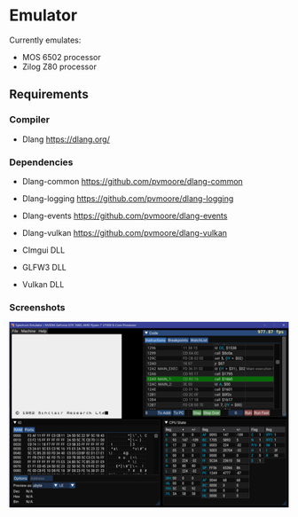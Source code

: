 # Emulator

Currently emulates:

- MOS 6502 processor
- Zilog Z80 processor

## Requirements

### Compiler
- Dlang https://dlang.org/

### Dependencies
- Dlang-common https://github.com/pvmoore/dlang-common
- Dlang-logging https://github.com/pvmoore/dlang-logging
- Dlang-events https://github.com/pvmoore/dlang-events
- Dlang-vulkan https://github.com/pvmoore/dlang-vulkan

- CImgui DLL
- GLFW3 DLL
- Vulkan DLL

### Screenshots

![Screenshot](screenshots/screen1.png)